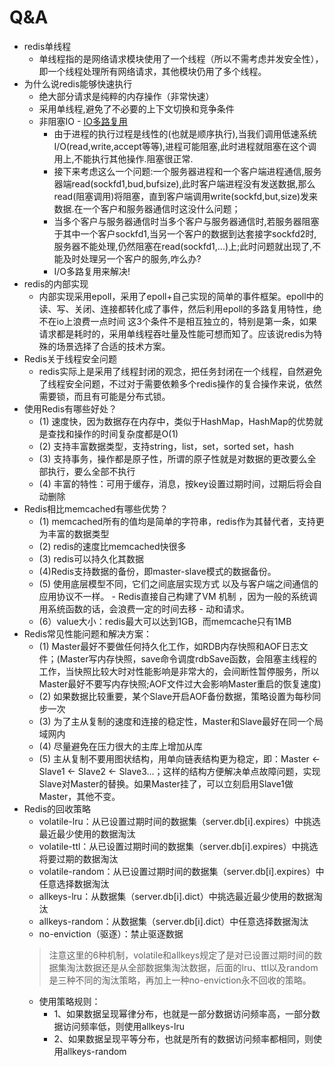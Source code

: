 # Q&A

- redis单线程
  - 单线程指的是网络请求模块使用了一个线程（所以不需考虑并发安全性），即一个线程处理所有网络请求，其他模块仍用了多个线程。
- 为什么说redis能够快速执行
  - 绝大部分请求是纯粹的内存操作（非常快速）
  - 采用单线程,避免了不必要的上下文切换和竞争条件
  - 非阻塞IO - [IO多路复用](../../994.BasicKnowledge/IO多路复用.md)
    - 由于进程的执行过程是线性的(也就是顺序执行),当我们调用低速系统I/O(read,write,accept等等),进程可能阻塞,此时进程就阻塞在这个调用上,不能执行其他操作.阻塞很正常.
    - 接下来考虑这么一个问题:一个服务器进程和一个客户端进程通信,服务器端read(sockfd1,bud,bufsize),此时客户端进程没有发送数据,那么read(阻塞调用)将阻塞，直到客户端调用write(sockfd,but,size)发来数据.在一个客户和服务器通信时这没什么问题；
    - 当多个客户与服务器通信时当多个客户与服务器通信时,若服务器阻塞于其中一个客户sockfd1,当另一个客户的数据到达套接字sockfd2时,服务器不能处理,仍然阻塞在read(sockfd1,...)上;此时问题就出现了,不能及时处理另一个客户的服务,咋么办?
    - I/O多路复用来解决!
- redis的内部实现
  - 内部实现采用epoll，采用了epoll+自己实现的简单的事件框架。epoll中的读、写、关闭、连接都转化成了事件，然后利用epoll的多路复用特性，绝不在io上浪费一点时间 这3个条件不是相互独立的，特别是第一条，如果请求都是耗时的，采用单线程吞吐量及性能可想而知了。应该说redis为特殊的场景选择了合适的技术方案。
- Redis关于线程安全问题
  -  redis实际上是采用了线程封闭的观念，把任务封闭在一个线程，自然避免了线程安全问题，不过对于需要依赖多个redis操作的复合操作来说，依然需要锁，而且有可能是分布式锁。
- 使用Redis有哪些好处？
  - (1) 速度快，因为数据存在内存中，类似于HashMap，HashMap的优势就是查找和操作的时间复杂度都是O(1)
  - (2) 支持丰富数据类型，支持string，list，set，sorted set，hash
  - (3) 支持事务，操作都是原子性，所谓的原子性就是对数据的更改要么全部执行，要么全部不执行
  - (4) 丰富的特性：可用于缓存，消息，按key设置过期时间，过期后将会自动删除
-  Redis相比memcached有哪些优势？
    - (1) memcached所有的值均是简单的字符串，redis作为其替代者，支持更为丰富的数据类型
    - (2) redis的速度比memcached快很多
    - (3) redis可以持久化其数据
    - (4)Redis支持数据的备份，即master-slave模式的数据备份。
    - (5) 使用底层模型不同，它们之间底层实现方式 以及与客户端之间通信的应用协议不一样。  - Redis直接自己构建了VM 机制 ，因为一般的系统调用系统函数的话，会浪费一定的时间去移  - 动和请求。
    - (6）value大小：redis最大可以达到1GB，而memcache只有1MB
- Redis常见性能问题和解决方案：
    - (1) Master最好不要做任何持久化工作，如RDB内存快照和AOF日志文件；(Master写内存快照，save命令调度rdbSave函数，会阻塞主线程的工作，当快照比较大时对性能影响是非常大的，会间断性暂停服务，所以Master最好不要写内存快照;AOF文件过大会影响Master重启的恢复速度)
    - (2) 如果数据比较重要，某个Slave开启AOF备份数据，策略设置为每秒同步一次
    - (3) 为了主从复制的速度和连接的稳定性，Master和Slave最好在同一个局域网内
    - (4) 尽量避免在压力很大的主库上增加从库
    - (5) 主从复制不要用图状结构，用单向链表结构更为稳定，即：Master <- Slave1 <- Slave2 <- Slave3...；这样的结构方便解决单点故障问题，实现Slave对Master的替换。如果Master挂了，可以立刻启用Slave1做Master，其他不变。
-  Redis的回收策略
    - volatile-lru：从已设置过期时间的数据集（server.db[i].expires）中挑选最近最少使用的数据淘汰
    - volatile-ttl：从已设置过期时间的数据集（server.db[i].expires）中挑选将要过期的数据淘汰
    - volatile-random：从已设置过期时间的数据集（server.db[i].expires）中任意选择数据淘汰
    - allkeys-lru：从数据集（server.db[i].dict）中挑选最近最少使用的数据淘汰
    - allkeys-random：从数据集（server.db[i].dict）中任意选择数据淘汰
    - no-enviction（驱逐）：禁止驱逐数据
    > 注意这里的6种机制，volatile和allkeys规定了是对已设置过期时间的数据集淘汰数据还是从全部数据集淘汰数据，后面的lru、ttl以及random是三种不同的淘汰策略，再加上一种no-enviction永不回收的策略。
    - 使用策略规则：
        - 1、如果数据呈现幂律分布，也就是一部分数据访问频率高，一部分数据访问频率低，则使用allkeys-lru
        - 2、如果数据呈现平等分布，也就是所有的数据访问频率都相同，则使用allkeys-random